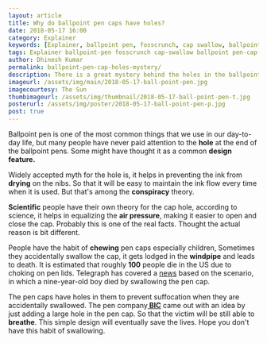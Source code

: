 ```yaml
---
layout: article
title: Why do ballpoint pen caps have holes?
date: 2018-05-17 16:00 
category: Explainer
keywords: [Explainer, ballpoint pen, fosscrunch, cap swallow, ballpoint , pen cap holes, reason]
tags: Explainer ballpoint-pen fosscrunch cap-swallow ballpoint pen-cap-holes reason
author: Dhinesh Kumar
permalink: ballpoint-pen-cap-holes-mystery/
description: There is a great mystery behind the holes in the ballpoint pen lids, learn this article to uncover the myster.
imageurl: /assets/img/main/2018-05-17-ball-point-pen.jpg
imagecourtesy: The Sun
thumbimageurl: /assets/img/thumbnail/2018-05-17-ball-point-pen-t.jpg
posterurl: /assets/img/poster/2018-05-17-ball-point-pen-p.jpg
post: true
---
```

<p><span class="first-letter">B</span>allpoint pen is one of the most common things that we use in our day-to-day life, but many people have never paid attention to the <strong>hole</strong> at the end of the ballpoint pens. Some might have thought it as a common <strong>design feature.</strong></p>
<p>Widely accepted myth for the hole is, it helps in preventing the ink from<strong> drying</strong> on the nibs. So that it will be easy to maintain the ink flow every time when it is used. But that's among the <strong>conspiracy</strong> theory.</p>
<p><strong>Scientific</strong> people have their own theory for the cap hole, according to science, it helps in equalizing the <strong>air pressure</strong>, making it easier to open and close the cap. Probably this is one of the real facts. Thought the actual reason is bit different.</p>
<p>People have the habit of <strong>chewing</strong> pen caps especially children, Sometimes they accidentally swallow the cap, it gets lodged in the <strong>windpipe</strong> and leads to death. It is estimated that roughly <strong>100</strong> people die in the US due to choking on pen lids. Telegraph has covered a <a title="Boy choked to death on his pen top" href="https://www.telegraph.co.uk/news/uknews/1539833/Boy-choked-to-death-on-his-pen-top.html">news</a> based on the scenario, in which a nine-year-old boy died by swallowing the pen cap. </p>
<p>The pen caps have holes in them to prevent suffocation when they are accidentally swallowed. The pen company<a title="BIC" href="https://www.bicworld.com/en"><strong> BIC</strong></a> came out with an idea by just adding a large hole in the pen cap. So that the victim will be still able to <strong>breathe</strong>. This simple design will eventually save the lives. Hope you don't have this habit of swallowing.</p>